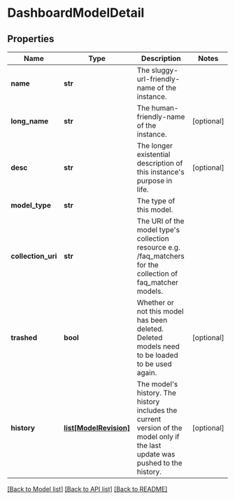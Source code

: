 # DashboardModelDetail

## Properties
Name | Type | Description | Notes
------------ | ------------- | ------------- | -------------
**name** | **str** | The sluggy-url-friendly-name of the instance. | 
**long_name** | **str** | The human-friendly-name of the instance. | [optional] 
**desc** | **str** | The longer existential description of this instance&#39;s purpose in life. | [optional] 
**model_type** | **str** | The type of this model. | 
**collection_uri** | **str** | The URI of the model type&#39;s collection resource e.g. /faq_matchers for the collection of faq_matcher models. | 
**trashed** | **bool** | Whether or not this model has been deleted. Deleted models need to be loaded to be used again. | [optional] 
**history** | [**list[ModelRevision]**](ModelRevision.md) | The model&#39;s history. The history includes the current version of the model only if the last update was pushed to the history. | [optional] 

[[Back to Model list]](../README.md#documentation-for-models) [[Back to API list]](../README.md#documentation-for-api-endpoints) [[Back to README]](../README.md)


